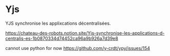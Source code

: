# Yjs

YJS synchronise les applixcations décentralisées.

https://chateau-des-robots.notion.site/Yjs-synchronise-les-applications-d-centralis-es-1b0870334d74452ca96a9b926a7d39e8

cannot use python for now  https://github.com/y-crdt/ypy/issues/154